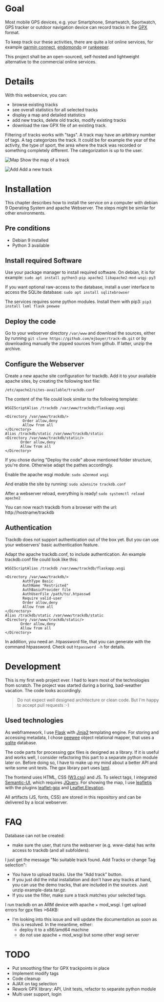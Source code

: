 # Goal
Most mobile GPS devices, e.g. your Smartphone, Smartwatch, Sportwatch, GPS tracker or outdoor navigation device can record tracks in the [GPX](http://www.topografix.com/gpx.asp) format.

To keep track our these activities, there are quite a lot online services, for example [garmin connect](https://connect.garmin.com/en-US/), [endomondo](https://www.endomondo.com/) or [runkeeper](https://runkeeper.com/).

This project shall be an open-sourced, self-hosted and lightweight alternative to the commercial online services.


# Details
With this webservice, you can:
* browse existing tracks
* see overall statistics for all selected tracks
* display a map and detailed statistics
* add new tracks, delete old tracks, modify existing tracks
* download the raw GPX file of an existing track.

Filtering of tracks works with "tags". A track may have an arbitrary number of tags. A tag categorizes the track. It could be for example the year of the activity, the type of sport, the area where the track was recorded or something completely different. The categorization is up to the user.


![Map](docs/selected-track.png "Show the map of a selected track")
Show the map of a track

![Add](docs/add-track.png "Add a new track")
Add a new track


# Installation
This chapter describes how to install the service on a computer with debian 9 Operating System and apache Webserver. The steps might be similar for other environments.


## Pre conditions
* Debian 9 installed
* Python 3 available


## Install required Software
Use your package manager to install required software. On debian, it is for example:
`sudo apt install python3-pip apache2 libapache2-mod-wsgi-py3`

If you want optional raw-access to the database, install a user interface to access the SQLite database:
`sudo apt install sqlitebrowser`

The services requires some python modules. Install them with pip3:
`pip3 install lxml flask peewee`

## Deploy the code
Go to your webserver directory `/var/www` and download the sources, either by running `git clone https://github.com/mjbayer/track-db.git` or by downloading manually the zipped sources from github. If latter, unzip the archive.


## Configure the Webserver
Create a new apache site configuration for trackdb. Add it to your available apache sites, by creating the following text file:

`/etc/apache2/sites-available/trackdb.conf`

The content of the file could look similar to the following template:
```
WSGIScriptAlias /trackdb /var/www/trackdb/flaskapp.wsgi

<Directory /var/www/trackdb/>
        Order allow,deny
        Allow from all
</Directory>
Alias /trackdb/static /var/www/trackdb/static
<Directory /var/www/trackdb/static/>
       Order allow,deny
       Allow from all
</Directory>
```
If you chose during "Deploy the code" above mentioned folder structure, you're done. Otherwise adapt the pathes accordingly.


Enable the apache wsgi module:
`sudo a2enmod wsgi`

And enable the site by running:
`sudo a2ensite trackdb.conf`

After a webserver reload, everything is ready!
`sudo systemctl reload apache2`

You can now reach trackdb from a browser with the url: http://hostname/trackdb


## Authentication
Trackdb does not support authentication out of the box yet.
But you can use your webservers' basic authentication feature.

Adapt the apache trackdb.conf, to include authentication. An example trackdb.conf file could look like this:
```
WSGIScriptAlias /trackdb /var/www/trackdb/flaskapp.wsgi

<Directory /var/www/trackdb/>
        AuthType Basic
        AuthName "Restricted"
        AuthBasicProvider file
        AuthUserFile /path/to/.htpasswd
        Require valid-user
        Order allow,deny
        Allow from all
</Directory>
Alias /trackdb/static /var/www/trackdb/static
<Directory /var/www/trackdb/static/>
       Order allow,deny
       Allow from all
</Directory>
```

In addition, you need an .htpassword file, that you can generate with the command htpassword. 
Check out `htpassword -h` for details.


# Development
This is my first web project ever. I had to learn most of the technologies from scratch. The project was started during a boring, bad-weather vacation. The code looks accordingly.

> Do not expect well designed architecture or clean code.
> But I'm happy to accept pull requests :-)


## Used technologies
As webframework, I use [Flask](http://flask.pocoo.org/) with [Jinja2](http://jinja.pocoo.org/) templating engine.
For storing and accessing metadata, I chose [peewee](http://docs.peewee-orm.com/en/latest/) object relational mapper, that uses a [sqlite](https://www.sqlite.org/) database.

The code parts for processing gpx files is designed as a library. If it is useful and works well, I consider refactoring this part to a separate python module later on. Before doing so, I have to make up my mind about a better API and write some unit tests. The gpx library part uses [lxml](https://lxml.de/).

The frontend uses HTML, CSS ([W3.css](http://https://www.w3schools.com/w3css)) and JS.
To select tags, I integrated [Semantic-UI](https://semantic-ui.com), which requires [JQuery](https://jquery.com/).
For showing the map, I use [leafletjs](https://leafletjs.com/) with the plugins [leaflet-gpx](https://github.com/mpetazzoni/leaflet-gpx) and [Leaflet.Elevation](https://github.com/MrMufflon/Leaflet.Elevation).

All artifacts (JS, fonts, CSS) are stored in this repository and can be delivered by a local webserver.


# FAQ
Database can not be created:
* make sure the user, that runs the webserver (e.g. www-data) has write access to trackdb (and all subfolders).

I just get the message "No suitable track found. Add Tracks or change Tag selection":
* You have to upload tracks. Use the "Add track" button.
* If you just did the inital installation and don't have any tracks at hand, you can use the demo tracks, that are included in the sources. Just unzip example-data.tar.gz. 
* If you use the filter, make sure a track matches your selected tags.

I run trackdb on an ARM device with apache + mod_wsgi. I get upload errors for gpx files >64KB:
* I'm looking into this issue and will update the documentation as soon as this is resolved. In the meantime, either:
    * deploy it to a x86/amd64 machine
    * do not use apache + mod_wsgi but some other wsgi server


# TODO
* Put smoothing filter for GPX trackpoints in place
* Implement modify tags
* Code cleanup
* AJAX on tag selection
* Rework GPX library: API, Unit tests, refactor to separate python module
* Multi user support, login
